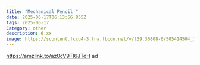 ```yaml
---
title: "Mechanical Pencil "
date: 2025-06-17T06:13:56.855Z
tags: 2025-06-17
Category: other
description: 6.xx
image: https://scontent.fccu4-3.fna.fbcdn.net/v/t39.30808-6/505414504_122175770822497286_5336884443054551511_n.jpg?stp=dst-jpg_p526x296_tt6&_nc_cat=104&ccb=1-7&_nc_sid=aa7b47&_nc_ohc=aB6r9C9gv4kQ7kNvwF7jpx-&_nc_oc=Adm1gubYOGECCaMjvLTW4CYbDNfbrg4J7KS1nCUtxVaxb2xQGZo5AJjenJvcSwVhH0w&_nc_zt=23&_nc_ht=scontent.fccu4-3.fna&_nc_gid=eBWGklXDFfDxWma-VEMoAQ&oh=00_AfO4K_OaCEsiUttQI0GconoX6TuAcBakd3qyjidJr7Q5tQ&oe=6856C1C5
---
```

https://amzlink.to/az0cV9Tl6JTdH ad